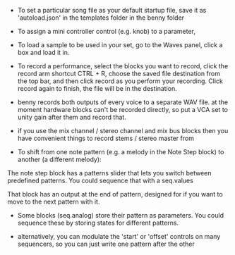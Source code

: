 - To set a particular song file as your default startup file, save it as 'autoload.json' in the templates folder in the benny folder


- To assign a mini controller control (e.g. knob) to a parameter, 



- To load a sample to be used in your set, go to the Waves panel, click a box and load it in.



- To record a performance, select the blocks you want to record, click the record arm shortcut CTRL + R, choose the saved file destination from the top bar, and then click record as you perform your recording. Click record again to finish, the file will be in the destination.
- benny records both outputs of every voice to a separate WAV file. at the moment hardware blocks can't be recorded directly, so put a VCA set to unity gain after them and record that.
- if you use the mix channel / stereo channel and mix bus blocks then you have convenient things to record stems / stereo master from



- To shift from one note pattern (e.g. a melody in the Note Step block) to another (a different melody):


The note step block has a patterns slider that lets you switch between predefined patterns. You could sequence that with a seq.values

That block has an output at the end of pattern, designed for if you want to move to the next pattern with it.

- Some blocks (seq.analog) store their pattern as parameters. You could sequence these by storing states for different patterns.

- alternatively, you can modulate the 'start' or 'offset' controls on many sequencers, so you can just write one pattern after the other
